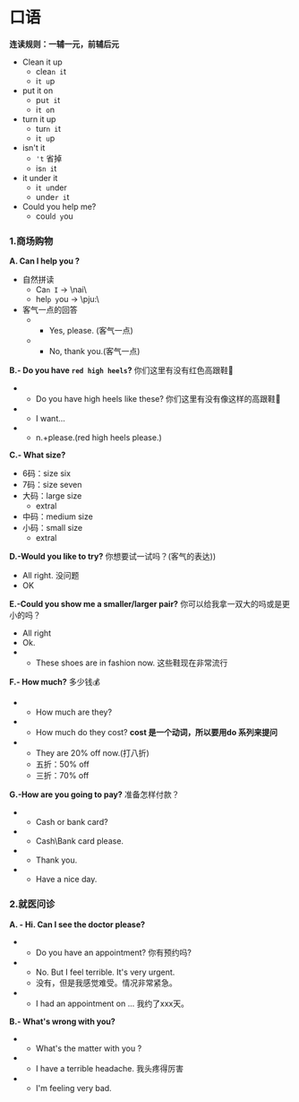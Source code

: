 # 口语

**连读规则：一辅一元，前辅后元**

* Clean it up
  * clea`n i`t
  * i`t u`p
* put it on
  * pu`t i`t
  * i`t o`n
* turn it up
  * tur`n i`t
  * i`t u`p
* isn't it
  * `'t` 省掉
  * is`n i`t
* it under it
  * i`t u`nder
  * unde`r i`t
* Could you help me?
  * coul`d y`ou

### 1.商场购物
**A. Can I help you ?**
* 自然拼读
  * Ca`n I` -> \nai\
  * hel`p y`ou -> \pju:\
* 客气一点的回答
  * - Yes, please. (客气一点)
  * - No, thank you.(客气一点)

**B.- Do you have `red high heels`?** 你们这里有没有红色高跟鞋👠
  * - Do you have high heels like these? 你们这里有没有像这样的高跟鞋👠
  * - I want...
  * - n.+please.(red high heels please.)

**C.- What size?**
  * 6码：size six
  * 7码：size seven
  * 大码：large size
    * extral
  * 中码：medium size
  * 小码：small size
    * extral

**D.-Would you like to try?** 你想要试一试吗？(客气的表达))
  * All right. 没问题 
  * OK 

**E.-Could you show me a smaller/larger pair?** 你可以给我拿一双大的吗或是更小的吗？
  * All right
  * Ok.
  * - These shoes are in fashion now. 这些鞋现在非常流行

**F.- How much?** 多少钱💰
  * - How much are they?
  * - How much do they cost? **cost 是一个动词，所以要用do 系列来提问**
  * - They are 20% off now.(打八折)
    * 五折：50% off
    * 三折：70% off

**G.-How are you going to pay?** 准备怎样付款？
  * - Cash or bank card?
  * - Cash\Bank card please.
  * - Thank you.
  * - Have a nice day.

### 2.就医问诊
**A. - Hi. Can I see the doctor please?**
* - Do you have an appointment? 你有预约吗?
* - No. But I feel terrible. It's very urgent.
  * 没有，但是我感觉难受。情况非常紧急。
* - I had an appointment on ... 我约了xxx天。

**B.- What's wrong with you?**
* - What's the matter with you ?
* - I have a terrible headache. 我头疼得厉害
* - I'm feeling very bad.




